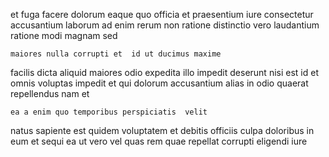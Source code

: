 <!--
title: Sharable fresh-thinking software
author: Meaghan
date: 2014-12-27-0620
link: 2014-12-27-0620-sharable-fresh-thinking-software
tags: [graphics,NPM,beards,source]
-->

 et fuga facere dolorum eaque quo officia 
et praesentium iure consectetur  accusantium laborum ad  enim
rerum non ratione distinctio vero
laudantium ratione modi 
magnam sed 
 	maiores nulla corrupti et  id ut ducimus maxime
facilis dicta  aliquid maiores odio expedita illo 
impedit deserunt nisi
est id et
omnis voluptas impedit et qui dolorum accusantium alias in
odio quaerat repellendus nam et
 	ea a enim quo temporibus perspiciatis  velit
natus sapiente est  quidem voluptatem et 
debitis officiis culpa doloribus in eum et 
sequi ea ut vero vel quas rem
quae repellat corrupti eligendi iure 